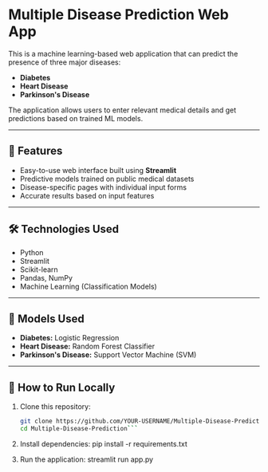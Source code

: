 # Multiple Disease Prediction Web App

This is a machine learning-based web application that can predict the presence of three major diseases:

- **Diabetes**
- **Heart Disease**
- **Parkinson's Disease**

The application allows users to enter relevant medical details and get predictions based on trained ML models.

---

## 🚀 Features

- Easy-to-use web interface built using **Streamlit**
- Predictive models trained on public medical datasets
- Disease-specific pages with individual input forms
- Accurate results based on input features

---

## 🛠️ Technologies Used

- Python
- Streamlit
- Scikit-learn
- Pandas, NumPy
- Machine Learning (Classification Models)

---

## 🧪 Models Used

- **Diabetes:** Logistic Regression
- **Heart Disease:** Random Forest Classifier
- **Parkinson's Disease:** Support Vector Machine (SVM)

---

## 🔧 How to Run Locally

1. Clone this repository:
   ```bash
   git clone https://github.com/YOUR-USERNAME/Multiple-Disease-Prediction.git
   cd Multiple-Disease-Prediction```
2. Install dependencies:
    pip install -r requirements.txt
   
3. Run the application:
   streamlit run app.py
